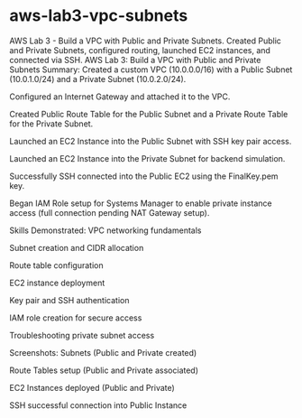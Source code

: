 # aws-lab3-vpc-subnets
AWS Lab 3 - Build a VPC with Public and Private Subnets. Created Public and Private Subnets, configured routing, launched EC2 instances, and connected via SSH.
AWS Lab 3: Build a VPC with Public and Private Subnets
Summary:
Created a custom VPC (10.0.0.0/16) with a Public Subnet (10.0.1.0/24) and a Private Subnet (10.0.2.0/24).

Configured an Internet Gateway and attached it to the VPC.

Created Public Route Table for the Public Subnet and a Private Route Table for the Private Subnet.

Launched an EC2 Instance into the Public Subnet with SSH key pair access.

Launched an EC2 Instance into the Private Subnet for backend simulation.

Successfully SSH connected into the Public EC2 using the FinalKey.pem key.

Began IAM Role setup for Systems Manager to enable private instance access (full connection pending NAT Gateway setup).

Skills Demonstrated:
VPC networking fundamentals

Subnet creation and CIDR allocation

Route table configuration

EC2 instance deployment

Key pair and SSH authentication

IAM role creation for secure access

Troubleshooting private subnet access

Screenshots:
Subnets (Public and Private created)

Route Tables setup (Public and Private associated)

EC2 Instances deployed (Public and Private)

SSH successful connection into Public Instance
